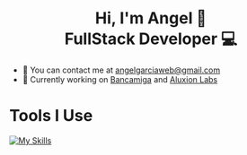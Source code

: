 <h1 align="center"> Hi, I'm Angel 👋 <br /> FullStack Developer 💻</h1>

- 📧 You can contact me at angelgarciaweb@gmail.com
- 💼 Currently working on [Bancamiga](https://www.bancamiga.com/) and [Aluxion Labs](https://aluxion.com/)


# Tools I Use
[![My Skills](https://skillicons.dev/icons?i=html,css,sass,bootstrap,tailwind,js,react,flutter,firebase,supabase,laravel,php,vite,postgres,mysql,wordpress)](https://skillicons.dev)

